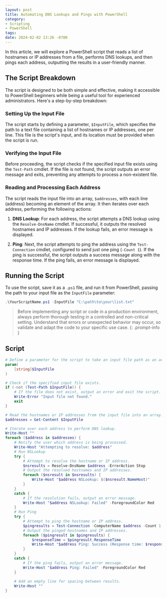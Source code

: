 ```yaml
---
layout: post
title: Automating DNS Lookups and Pings with PowerShell
category:
- Scripting
- PowerShell
tags: 
date: 2024-02-02 13:26 -0700
---
```

In this article, we will explore a PowerShell script that reads a list of hostnames or IP addresses from a file, performs DNS lookups, and then pings each address, outputting the results in a user-friendly manner.

## The Script Breakdown

The script is designed to be both simple and effective, making it accessible to PowerShell beginners while being a useful tool for experienced administrators. Here's a step-by-step breakdown:

### Setting Up the Input File

The script starts by defining a parameter, `$InputFile`, which specifies the path to a text file containing a list of hostnames or IP addresses, one per line. This file is the script's input, and its location must be provided when the script is run.

### Verifying the Input File

Before proceeding, the script checks if the specified input file exists using the `Test-Path` cmdlet. If the file is not found, the script outputs an error message and exits, preventing any attempts to process a non-existent file.

### Reading and Processing Each Address

The script reads the input file into an array, `$addresses`, with each line (address) becoming an element of the array. It then iterates over each address, performing the following actions:

1. **DNS Lookup**: For each address, the script attempts a DNS lookup using the `Resolve-DnsName` cmdlet. If successful, it outputs the resolved hostnames and IP addresses. If the lookup fails, an error message is displayed.

2. **Ping**: Next, the script attempts to ping the address using the `Test-Connection` cmdlet, configured to send just one ping (`-Count 1`). If the ping is successful, the script outputs a success message along with the response time. If the ping fails, an error message is displayed.

## Running the Script

To use the script, save it as a `.ps1` file, and run it from PowerShell, passing the path to your input file as the `InputFile` parameter:

```powershell
.\YourScriptName.ps1 -InputFile "C:\path\to\your\list.txt"
```
> Before implementing any script or code in a production environment, always perform thorough testing in a controlled and non-critical setting. Understand that errors or unexpected behavior may occur, so validate and adapt the code to your specific use case.
{: .prompt-info }

## Script

```powershell
# Define a parameter for the script to take an input file path as an argument.
param(
    [string]$InputFile
)

# Check if the specified input file exists.
if (-not (Test-Path $InputFile)) {
    # If the file does not exist, output an error and exit the script.
    Write-Error "Input file not found."
    exit
}

# Read the hostnames or IP addresses from the input file into an array.
$addresses = Get-Content $InputFile

# Iterate over each address to perform DNS lookup.
Write-Host ""
foreach ($address in $addresses) {
    # Notify the user which address is being processed.
    Write-Host "Attempting to resolve: $address"
    # Run NSLookup
    try {
        # Attempt to resolve the hostname or IP address.
        $nsresults = Resolve-DnsName $address -ErrorAction Stop
        # Output the resolved hostnames and IP addresses.
        foreach ($nsresult in $nsresults) {
            Write-Host "$address NSLookup: $($nsresult.NameHost)"
        }
    }
    catch {
        # If the resolution fails, output an error message.
        Write-Host "$address NSLookup: Failed" -ForegroundColor Red
    }
    # Run Ping
    try {
        # Attempt to ping the hostname or IP address.
        $pingresults = Test-Connection -ComputerName $address -Count 1 -ErrorAction Stop   
        # Output the pinged hostnames and IP addresses.
        foreach ($pingresult in $pingresults) {
            $responseTime = $pingresult.ResponseTime
            Write-Host "$address Ping: Success (Response time: $responseTime ms)"
        }
    }
    catch {
        # If the ping fails, output an error message.
        Write-Host "$address Ping: Failed" -ForegroundColor Red
    }    
        
    # Add an empty line for spacing between results.
    Write-Host ""
}
```
